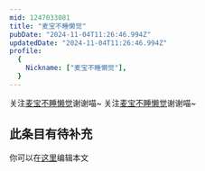 ```yaml
---
mid: 1247033081
title: "麦宝不睡懒觉"
pubDate: "2024-11-04T11:26:46.994Z"
updatedDate: "2024-11-04T11:26:46.994Z"
profile:
  {
    Nickname: ["麦宝不睡懒觉"],
  }
---
```


关注[麦宝不睡懒觉](https://space.bilibili.com/1247033081)谢谢喵~ 关注[麦宝不睡懒觉](https://space.bilibili.com/1247033081)谢谢喵~

## 此条目有待补充
你可以在[这里](https://github.com/Yuhanawa/VTuber.ICU-Content/edit/master/v/麦宝不睡懒觉/index.md)编辑本文
